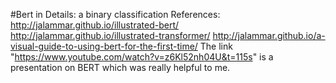 #Bert in Details: a binary classification
References:
http://jalammar.github.io/illustrated-bert/
http://jalammar.github.io/illustrated-transformer/
http://jalammar.github.io/a-visual-guide-to-using-bert-for-the-first-time/
The link "https://www.youtube.com/watch?v=z6Kl52nh04U&t=115s" is a presentation on BERT which was really helpful to me.
